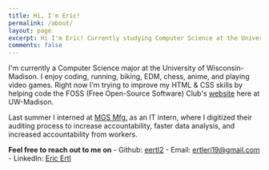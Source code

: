 ```yaml
---
title: Hi, I'm Eric!
permalink: /about/
layout: page
excerpt: Hi I'm Eric! Currently studying Computer Science at the University of Wisconsin-Madison.
comments: false
---
```


I'm currently a Computer Science major at the University of Wisconsin-Madison. I enjoy coding, running, biking, EDM, chess, anime, and playing video games. Right now I'm trying to improve my HTML & CSS skills by helping code the FOSS (Free Open-Source Software) Club's <a href="https://foss-uw.github.io/" target="_blank">website</a> here at UW-Madison. 

Last summer I interned at <a href="https://www.mgsmfg.com/" target="_blank">MGS Mfg.</a> as an IT intern, where I digitized their auditing process to increase accountability, faster data analysis, and increased accountability from workers.

**Feel free to reach out to me on**
    - Github: <a href="https://github.com/eertl2/">eertl2</a>
    - Email: <a href="mailto: ertleri19@gmail.com">ertleri19@gmail.com</a>
    - LinkedIn: <a href="https://www.linkedin.com/in/eric-ertl-40a0751b4/">Eric Ertl</a>
